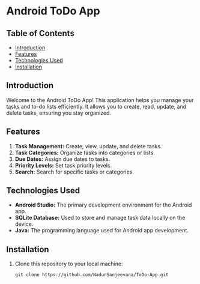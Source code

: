# Android ToDo App


## Table of Contents
- [Introduction](#introduction)
- [Features](#features)
- [Technologies Used](#technologies-used)
- [Installation](#installation)

## Introduction

Welcome to the Android ToDo App! This application helps you manage your tasks and to-do lists efficiently. It allows you to create, read, update, and delete tasks, ensuring you stay organized.

## Features

1. **Task Management:** Create, view, update, and delete tasks.
2. **Task Categories:** Organize tasks into categories or lists.
3. **Due Dates:** Assign due dates to tasks.
4. **Priority Levels:** Set task priority levels.
5. **Search:** Search for specific tasks or categories.


## Technologies Used

- **Android Studio:** The primary development environment for the Android app.
- **SQLite Database:** Used to store and manage task data locally on the device.
- **Java:** The programming language used for Android app development.


## Installation

1. Clone this repository to your local machine:

   ```shell
   git clone https://github.com/NadunSanjeevana/ToDo-App.git
